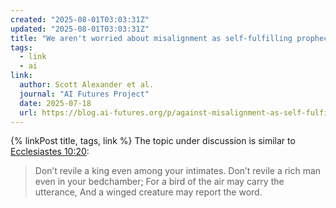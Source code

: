```yaml
---
created: "2025-08-01T03:03:31Z"
updated: "2025-08-01T03:03:31Z"
title: "We aren't worried about misalignment as self-fulfilling prophecy"
tags:
  - link
  - ai
link:
  author: Scott Alexander et al.
  journal: "AI Futures Project"
  date: 2025-07-18
  url: https://blog.ai-futures.org/p/against-misalignment-as-self-fulfilling
---
```


{% linkPost title, tags, link %} The topic under discussion is similar to [Ecclesiastes 10:20](https://www.sefaria.org/Ecclesiastes.10?lang=bi&with=Translations&lang2=en):

> Don’t revile a king even among your intimates.
> Don’t revile a rich man even in your bedchamber;
> For a bird of the air may carry the utterance,
> And a winged creature may report the word.
